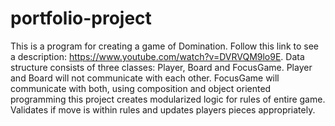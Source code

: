 # portfolio-project

This is a program for creating a game of Domination. Follow this link to see a description:
https://www.youtube.com/watch?v=DVRVQM9lo9E. Data structure consists of three classes: Player, Board
and FocusGame. Player and Board will not communicate with each other. FocusGame will communicate with both,
using composition and object oriented programming this project creates modularized logic for rules of entire game.
Validates if move is within rules and updates players pieces appropriately. 
